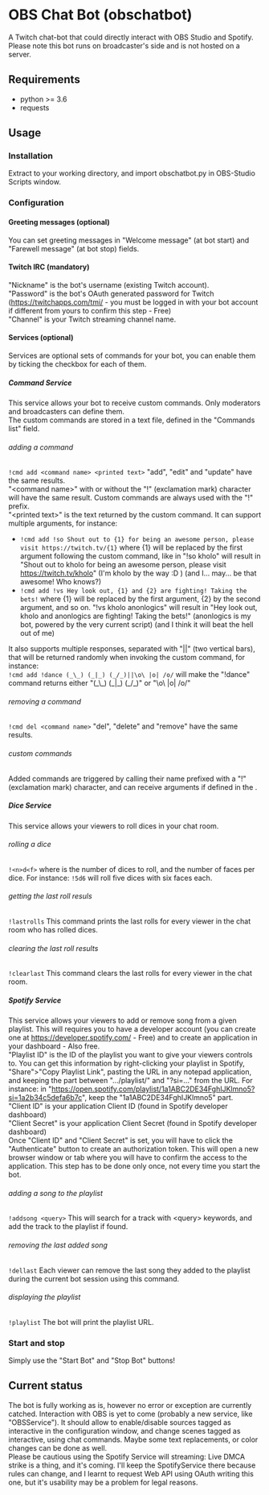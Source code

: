 # OBS Chat Bot (obschatbot)
A Twitch chat-bot that could directly interact with OBS Studio and Spotify. Please note this bot runs on broadcaster's side and is not hosted on a server.


## Requirements
- python >= 3.6
- requests


## Usage


### Installation
Extract to your working directory, and import obschatbot.py in OBS-Studio Scripts window.


### Configuration

#### Greeting messages (optional)
You can set greeting messages in "Welcome message" (at bot start) and "Farewell message" (at bot stop) fields.

#### Twitch IRC (mandatory)
"Nickname" is the bot's username (existing Twitch account).  
"Password" is the bot's OAuth generated password for Twitch (https://twitchapps.com/tmi/ - you must be logged in with your bot account if different from yours to confirm this step - Free)  
"Channel" is your Twitch streaming channel name.

#### Services (optional)
Services are optional sets of commands for your bot, you can enable them by ticking the checkbox for each of them.

##### Command Service
This service allows your bot to receive custom commands. Only moderators and broadcasters can define them.  
The custom commands are stored in a text file, defined in the "Commands list" field.
###### adding a command
```!cmd add <command name> <printed text>```
"add", "edit" and "update" have the same results.  
"\<command name\>" with or without the "!" (exclamation mark) character will have the same result. Custom commands are always used with the "!" prefix.  
"\<printed text\>" is the text returned by the custom command. It can support multiple arguments, for instance:  
- ```!cmd add !so Shout out to {1} for being an awesome person, please visit https://twitch.tv/{1}``` where {1} will be replaced by the first argument following the custom command, like in "!so kholo" will result in "Shout out to kholo for being an awesome person, please visit https://twitch.tv/kholo" (I'm kholo by the way :D ) (and I... may... be that awesome! Who knows?)
- ```!cmd add !vs Hey look out, {1} and {2} are fighting! Taking the bets!``` where {1} will be replaced by the first argument, {2} by the second argument, and so on. "!vs kholo anonlogics" will result in "Hey look out, kholo and anonlogics are fighting! Taking the bets!" (anonlogics is my bot, powered by the very current script) (and I think it will beat the hell out of me)

It also supports multiple responses, separated with "||" (two vertical bars), that will be returned randomly when invoking the custom command, for instance:  
```!cmd add !dance (_\_) (_|_) (_/_)||\o\ |o| /o/``` will make the "!dance" command returns either "(\_\\\_) (\_|\_) (\_/\_)" or "\o\ |o| /o/"
###### removing a command
```!cmd del <command name>```
"del", "delete" and "remove" have the same results.
###### custom commands
Added commands are triggered by calling their name prefixed with a "!" (exclamation mark) character, and can receive arguments if defined in the <printed text>.

##### Dice Service
This service allows your viewers to roll dices in your chat room.
###### rolling a dice
```!<n>d<f>```
where <n> is the number of dices to roll, and <f> the number of faces per dice. For instance: ```!5d6``` will roll five dices with six faces each.
###### getting the last roll resuls
```!lastrolls```
This command prints the last rolls for every viewer in the chat room who has rolled dices.
###### clearing the last roll results
```!clearlast```
This command clears the last rolls for every viewer in the chat room.

##### Spotify Service
This service allows your viewers to add or remove song from a given playlist. This will requires you to have a developer account (you can create one at https://developer.spotify.com/ - Free) and to create an application in your dashboard - Also free.  
"Playlist ID" is the ID of the playlist you want to give your viewers controls to. You can get this information by right-clicking your playlist in Spotify, "Share">"Copy Playlist Link", pasting the URL in any notepad application, and keeping the part between ".../playlist/" and "?si=..." from the URL. For instance: in "https://open.spotify.com/playlist/1a1ABC2DE34FghIJKlmno5?si=1a2b34c5defa6b7c", keep the "1a1ABC2DE34FghIJKlmno5" part.  
"Client ID" is your application Client ID (found in Spotify developer dashboard)  
"Client Secret" is your application Client Secret (found in Spotify developer dashboard)  
Once "Client ID" and "Client Secret" is set, you will have to click the "Authenticate" button to create an authorization token. This will open a new browser window or tab where you will have to confirm the access to the application. This step has to be done only once, not every time you start the bot.
###### adding a song to the playlist
```!addsong <query>```
This will search for a track with \<query\> keywords, and add the track to the playlist if found.
###### removing the last added song
```!dellast```
Each viewer can remove the last song they added to the playlist during the current bot session using this command.
###### displaying the playlist
```!playlist```
The bot will print the playlist URL.

  
### Start and stop
Simply use the "Start Bot" and "Stop Bot" buttons!

## Current status
The bot is fully working as is, however no error or exception are currently catched. Interaction with OBS is yet to come (probably a new service, like "OBSService"). It should allow to enable/disable sources tagged as interactive in the configuration window, and change scenes tagged as interactive, using chat commands. Maybe some text replacements, or color changes can be done as well.  
Please be cautious using the Spotify Service will streaming: Live DMCA strike is a thing, and it's coming. I'll keep the SpotifyService there because rules can change, and I learnt to request Web API using OAuth writing this one, but it's usability may be a problem for legal reasons.
